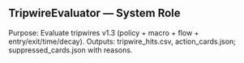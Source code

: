 ## TripwireEvaluator — System Role
Purpose: Evaluate tripwires v1.3 (policy + macro + flow + entry/exit/time/decay).
Outputs: tripwire_hits.csv, action_cards.json; suppressed_cards.json with reasons.
